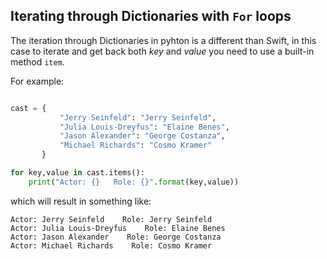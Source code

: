 ## Iterating through Dictionaries with `For` loops

The iteration through Dictionaries in pyhton is a different than Swift, in this case to iterate and get back both *key* and *value* you need to use a built-in method `item`.

For example: 

```python

cast = {
           "Jerry Seinfeld": "Jerry Seinfeld",
           "Julia Louis-Dreyfus": "Elaine Benes",
           "Jason Alexander": "George Costanza",
           "Michael Richards": "Cosmo Kramer"
       }

for key,value in cast.items():
	print("Actor: {}   Role: {}".format(key,value))

```

which will result in something like: 

```
Actor: Jerry Seinfeld    Role: Jerry Seinfeld
Actor: Julia Louis-Dreyfus    Role: Elaine Benes
Actor: Jason Alexander    Role: George Costanza
Actor: Michael Richards    Role: Cosmo Kramer
```
